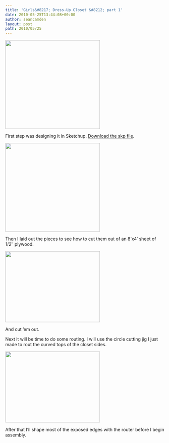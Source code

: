 ```yaml
---
title: 'Girls&#8217; Dress-Up Closet &#8212; part 1'
date: 2010-05-25T13:44:08+00:00
author: seancamden
layout: post
path: 2010/05/25
---
```

<img src="http://seancamden.com/wp-content/uploads/2010/05/girls-closet3-300x281.jpg" alt="" title="Dress-up closet initial design" width="300" height="281" class="size-medium wp-image-157" />
  
First step was designing it in Sketchup. [Download the skp file](http://seancamden.com/wp-content/uploads/2010/05/girls-closet.zip).

<img src="http://seancamden.com/wp-content/uploads/2010/05/girls-closet4-300x281.jpg" alt="" title="Dress-up closet exploded view" width="300" height="281" class="size-medium wp-image-158" />
  
Then I laid out the pieces to see how to cut them out of an 8&#8217;x4&#8242; sheet of 1/2&#8243; plywood.

<img src="http://seancamden.com/wp-content/uploads/2010/05/2010-05-25-12.20.35-300x225.jpg" alt="" title="Pieces of wood" width="300" height="225" class="size-medium wp-image-159" />
  
And cut &#8217;em out.

Next it will be time to do some routing. I will use the circle cutting jig I just made to rout the curved tops of the closet sides.

<img src="http://seancamden.com/wp-content/uploads/2010/05/2010-05-21-16.31.57-300x225.jpg" alt="" title="Circle cutting router jig" width="300" height="225" class="size-medium wp-image-162" />

After that I&#8217;ll shape most of the exposed edges with the router before I begin assembly.